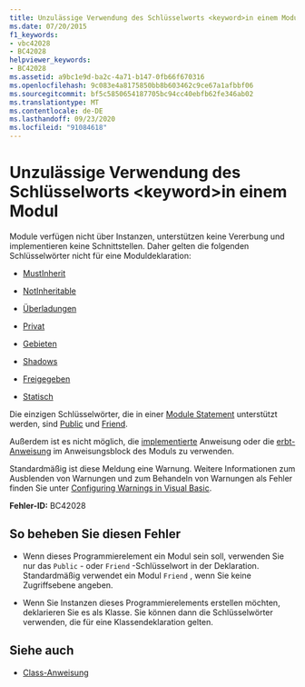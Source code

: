 ```yaml
---
title: Unzulässige Verwendung des Schlüsselworts <keyword>in einem Modul
ms.date: 07/20/2015
f1_keywords:
- vbc42028
- BC42028
helpviewer_keywords:
- BC42028
ms.assetid: a9bc1e9d-ba2c-4a71-b147-0fb66f670316
ms.openlocfilehash: 9c083e4a8175850bb8b603462c9ce67a1afbbf06
ms.sourcegitcommit: bf5c5850654187705bc94cc40ebfb62fe346ab02
ms.translationtype: MT
ms.contentlocale: de-DE
ms.lasthandoff: 09/23/2020
ms.locfileid: "91084618"
---
```

# <a name="inappropriate-use-of-keyword-keyword-in-a-module"></a>Unzulässige Verwendung des Schlüsselworts \<keyword>in einem Modul

Module verfügen nicht über Instanzen, unterstützen keine Vererbung und implementieren keine Schnittstellen. Daher gelten die folgenden Schlüsselwörter nicht für eine Moduldeklaration:  
  
- [MustInherit](../language-reference/modifiers/mustinherit.md)  
  
- [NotInheritable](../language-reference/modifiers/notinheritable.md)  
  
- [Überladungen](../language-reference/modifiers/overloads.md)  
  
- [Privat](../language-reference/modifiers/private.md)  
  
- [Gebieten](../language-reference/modifiers/protected.md)  
  
- [Shadows](../language-reference/modifiers/shadows.md)  
  
- [Freigegeben](../language-reference/modifiers/shared.md)  
  
- [Statisch](../language-reference/modifiers/static.md)  
  
 Die einzigen Schlüsselwörter, die in einer [Module Statement](../language-reference/statements/module-statement.md) unterstützt werden, sind [Public](../language-reference/modifiers/public.md) und [Friend](../language-reference/modifiers/friend.md).  
  
 Außerdem ist es nicht möglich, die [implementierte](../language-reference/statements/implements-clause.md) Anweisung oder die [erbt-Anweisung](../language-reference/statements/inherits-statement.md) im Anweisungsblock des Moduls zu verwenden.  
  
 Standardmäßig ist diese Meldung eine Warnung. Weitere Informationen zum Ausblenden von Warnungen und zum Behandeln von Warnungen als Fehler finden Sie unter [Configuring Warnings in Visual Basic](/visualstudio/ide/configuring-warnings-in-visual-basic).  
  
 **Fehler-ID:** BC42028  
  
## <a name="to-correct-this-error"></a>So beheben Sie diesen Fehler  
  
- Wenn dieses Programmierelement ein Modul sein soll, verwenden Sie nur das `Public` - oder `Friend` -Schlüsselwort in der Deklaration. Standardmäßig verwendet ein Modul `Friend` , wenn Sie keine Zugriffsebene angeben.  
  
- Wenn Sie Instanzen dieses Programmierelements erstellen möchten, deklarieren Sie es als Klasse. Sie können dann die Schlüsselwörter verwenden, die für eine Klassendeklaration gelten.  
  
## <a name="see-also"></a>Siehe auch

- [Class-Anweisung](../language-reference/statements/class-statement.md)
